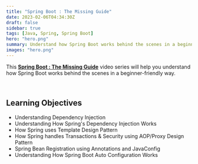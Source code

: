 ```yaml
---
title: "Spring Boot : The Missing Guide"
date: 2023-02-06T04:34:30Z
draft: false
sidebar: true
tags: [Java, Spring, Spring Boot]
hero: "hero.png"
summary: Understand how Spring Boot works behind the scenes in a beginner-friendly way.
images: "hero.png"
---
```


This **[Spring Boot : The Missing Guide](https://www.youtube.com/watch?v=3tTS8rwV7zQ&list=PLuNxlOYbv61jZL1IiciTgWezZoqEp4WXh)** video series will help you understand how Spring Boot works behind the scenes in a beginner-friendly way.

&nbsp;

## Learning Objectives

* Understanding Dependency Injection
* Understanding How Spring's Dependency Injection Works
* How Spring uses Template Design Pattern
* How Spring handles Transactions & Security using AOP/Proxy Design Pattern
* Spring Bean Registration using Annotations and JavaConfig
* Understanding How Spring Boot Auto Configuration Works
